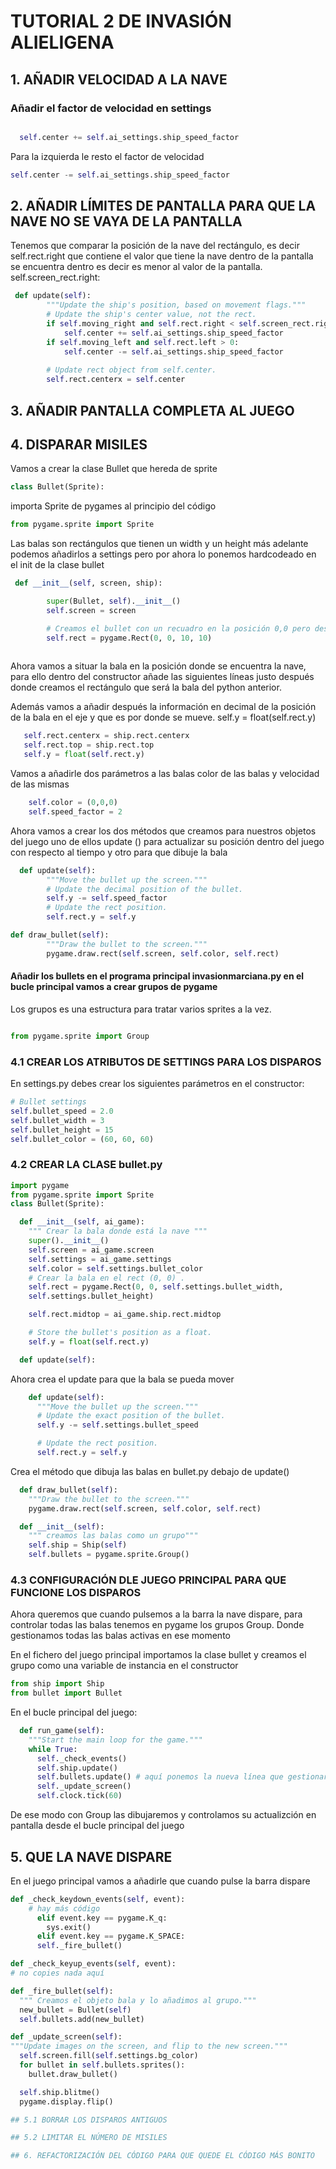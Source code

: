# TUTORIAL 2 DE INVASIÓN ALIELIGENA

## 1. AÑADIR VELOCIDAD A LA NAVE

### Añadir el factor de velocidad en settings

```python

```

``` python
  self.center += self.ai_settings.ship_speed_factor
```
Para la izquierda le resto el factor de velocidad 
```python
self.center -= self.ai_settings.ship_speed_factor
```
## 2. AÑADIR LÍMITES DE PANTALLA PARA QUE LA NAVE NO SE VAYA DE LA PANTALLA

Tenemos que comparar la posición de la nave del rectángulo, es decir self.rect.right que contiene el valor que tiene la nave dentro de la pantalla
se encuentra dentro es decir es menor al valor de la pantalla. self.screen_rect.right:

```python
 def update(self):
        """Update the ship's position, based on movement flags."""
        # Update the ship's center value, not the rect.
        if self.moving_right and self.rect.right < self.screen_rect.right:
            self.center += self.ai_settings.ship_speed_factor
        if self.moving_left and self.rect.left > 0:
            self.center -= self.ai_settings.ship_speed_factor
            
        # Update rect object from self.center.
        self.rect.centerx = self.center
```

## 3. AÑADIR PANTALLA COMPLETA AL JUEGO

## 4. DISPARAR MISILES 

Vamos a crear la clase Bullet que hereda de sprite

```python
class Bullet(Sprite):
```
importa Sprite de pygames al principio del código

```python
from pygame.sprite import Sprite
```

Las balas son rectángulos que tienen un width y un height más adelante podemos añadirlos a settings pero por ahora lo ponemos hardcodeado en el init de la clase bullet

```python
 def __init__(self, screen, ship):

        super(Bullet, self).__init__()
        self.screen = screen

        # Creamos el bullet con un recuadro en la posición 0,0 pero después corregimos la posición de la mismaposition.
        self.rect = pygame.Rect(0, 0, 10, 10)
      
```
Ahora vamos a situar la bala en la posición donde se encuentra la nave, para ello dentro del constructor añade las siguientes líneas justo después donde creamos el rectángulo que será la bala del python anterior.

Además vamos a añadir después la información en decimal de la posición de la bala en el eje y que es por donde se mueve. self.y = float(self.rect.y)

```python
   self.rect.centerx = ship.rect.centerx
   self.rect.top = ship.rect.top
   self.y = float(self.rect.y)
```

Vamos a añadirle dos parámetros a las balas color de las balas y velocidad de las mismas

```python
    self.color = (0,0,0)
    self.speed_factor = 2
```

Ahora vamos a crear los dos métodos que creamos para nuestros objetos del juego uno de ellos update () para actualizar su posición
dentro del juego con respecto al tiempo y otro para que dibuje la bala

```python
  def update(self):
        """Move the bullet up the screen."""
        # Update the decimal position of the bullet.
        self.y -= self.speed_factor
        # Update the rect position.
        self.rect.y = self.y

def draw_bullet(self):
        """Draw the bullet to the screen."""
        pygame.draw.rect(self.screen, self.color, self.rect)
```

#### Añadir los bullets en el programa principal invasionmarciana.py en el bucle principal vamos a crear grupos de pygame

Los grupos es una estructura para tratar varios sprites a la vez.

```python

from pygame.sprite import Group

```

### 4.1 CREAR LOS ATRIBUTOS DE SETTINGS PARA LOS DISPAROS 

En settings.py debes crear los siguientes parámetros en el constructor:

 ```python
# Bullet settings
self.bullet_speed = 2.0
self.bullet_width = 3
self.bullet_height = 15
self.bullet_color = (60, 60, 60)
```

### 4.2 CREAR LA CLASE bullet.py

```python
import pygame
from pygame.sprite import Sprite
class Bullet(Sprite):

  def __init__(self, ai_game):
    """ Crear la bala donde está la nave """
    super().__init__()
    self.screen = ai_game.screen
    self.settings = ai_game.settings
    self.color = self.settings.bullet_color
    # Crear la bala en el rect (0, 0) .
    self.rect = pygame.Rect(0, 0, self.settings.bullet_width,
    self.settings.bullet_height)

    self.rect.midtop = ai_game.ship.rect.midtop

    # Store the bullet's position as a float.
    self.y = float(self.rect.y)

  def update(self):
```

Ahora crea el update para que la bala se pueda mover

```python
    def update(self):
      """Move the bullet up the screen."""
      # Update the exact position of the bullet.
      self.y -= self.settings.bullet_speed

      # Update the rect position.
      self.rect.y = self.y
```

Crea el método que dibuja las balas en bullet.py debajo de update()

```python
  def draw_bullet(self):
    """Draw the bullet to the screen."""
    pygame.draw.rect(self.screen, self.color, self.rect)

  def __init__(self):
    """ creamos las balas como un grupo"""
    self.ship = Ship(self)
    self.bullets = pygame.sprite.Group()
```


### 4.3 CONFIGURACIÓN DLE JUEGO PRINCIPAL PARA QUE FUNCIONE LOS DISPAROS

Ahora queremos que cuando pulsemos a la barra la nave dispare, para controlar todas las balas 
tenemos en pygame los grupos  Group. Donde gestionamos todas las balas activas en ese momento

En el fichero del juego principal importamos la clase bullet y creamos el grupo como una variable de instancia en el constructor

``` python
from ship import Ship
from bullet import Bullet
```

En el bucle principal del juego:

```python
  def run_game(self):
    """Start the main loop for the game."""
    while True:
      self._check_events()
      self.ship.update()
      self.bullets.update() # aquí ponemos la nueva línea que gestionará las balas
      self._update_screen() 
      self.clock.tick(60)
```

De ese modo con Group las dibujaremos y controlamos su actualizción en pantalla desde el bucle principal del juego

## 5. QUE LA NAVE DISPARE

En el juego principal vamos a añadirle que cuando pulse la barra dispare

```python
def _check_keydown_events(self, event):
    # hay más código
      elif event.key == pygame.K_q:
        sys.exit()
      elif event.key == pygame.K_SPACE:
      self._fire_bullet()

def _check_keyup_events(self, event):
# no copies nada aquí

def _fire_bullet(self):
  """ Creamos el objeto bala y lo añadimos al grupo."""
  new_bullet = Bullet(self)
  self.bullets.add(new_bullet)
```

```python
def _update_screen(self):
"""Update images on the screen, and flip to the new screen."""
  self.screen.fill(self.settings.bg_color)
  for bullet in self.bullets.sprites():
    bullet.draw_bullet()

  self.ship.blitme()
  pygame.display.flip()

## 5.1 BORRAR LOS DISPAROS ANTIGUOS

## 5.2 LIMITAR EL NÚMERO DE MISILES

## 6. REFACTORIZACIÓN DEL CÓDIGO PARA QUE QUEDE EL CÓDIGO MÁS BONITO



